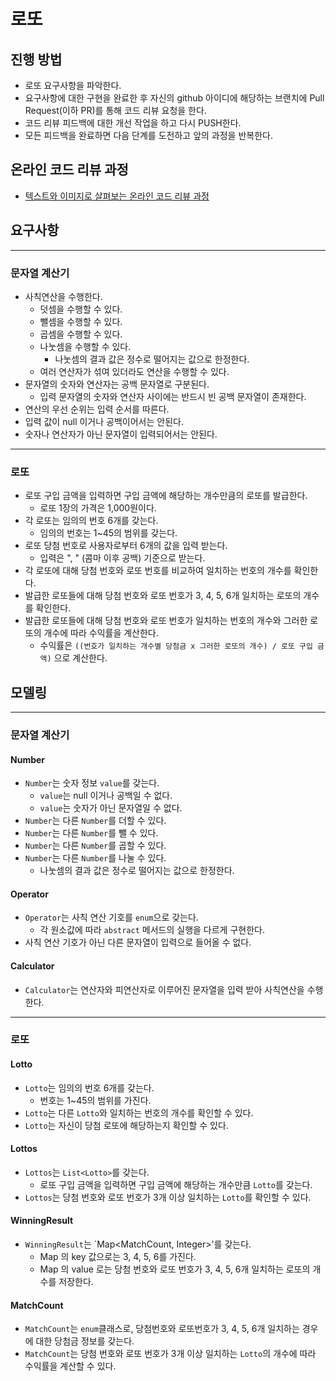 # 로또
## 진행 방법
* 로또 요구사항을 파악한다.
* 요구사항에 대한 구현을 완료한 후 자신의 github 아이디에 해당하는 브랜치에 Pull Request(이하 PR)를 통해 코드 리뷰 요청을 한다.
* 코드 리뷰 피드백에 대한 개선 작업을 하고 다시 PUSH한다.
* 모든 피드백을 완료하면 다음 단계를 도전하고 앞의 과정을 반복한다.

## 온라인 코드 리뷰 과정
* [텍스트와 이미지로 살펴보는 온라인 코드 리뷰 과정](https://github.com/next-step/nextstep-docs/tree/master/codereview)

## 요구사항

---
### 문자열 계산기
- 사칙연산을 수행한다.
  - 덧셈을 수행할 수 있다.
  - 뺄셈을 수행할 수 있다.
  - 곱셈을 수행할 수 있다.
  - 나눗셈을 수행할 수 있다.
    - 나눗셈의 결과 값은 정수로 떨어지는 값으로 한정한다.
  - 여러 연산자가 섞여 있더라도 연산을 수행할 수 있다.
- 문자열의 숫자와 연산자는 공백 문자열로 구분된다.
  - 입력 문자열의 숫자와 연산자 사이에는 반드시 빈 공백 문자열이 존재한다.
- 연산의 우선 순위는 입력 순서를 따른다.
- 입력 값이 null 이거나 공백이어서는 안된다.
- 숫자나 연산자가 아닌 문자열이 입력되어서는 안된다.
---
### 로또
- 로또 구입 금액을 입력하면 구입 금액에 해당하는 개수만큼의 로또를 발급한다.
  - 로또 1장의 가격은 1,000원이다.
- 각 로또는 임의의 번호 6개를 갖는다.
  - 임의의 번호는 1~45의 범위를 갖는다.
- 로또 당첨 번호로 사용자로부터 6개의 값을 입력 받는다.
  - 입력은 ", " (콤마 이후 공백) 기준으로 받는다.
- 각 로또에 대해 당첨 번호와 로또 번호를 비교하여 일치하는 번호의 개수를 확인한다.
- 발급한 로또들에 대해 당첨 번호와 로또 번호가 3, 4, 5, 6개 일치하는 로또의 개수를 확인한다.
- 발급한 로또들에 대해 당첨 번호와 로또 번호가 일치하는 번호의 개수와 그러한 로또의 개수에 따라 수익률을 계산한다.
  - 수익률은 `((번호가 일치하는 개수별 당첨금 x 그러한 로또의 개수) / 로또 구입 금액)` 으로 계산한다.

## 모델링

---
### 문자열 계산기
#### Number
- `Number`는 숫자 정보 `value`를 갖는다.
  - `value`는 null 이거나 공백일 수 없다.
  - `value`는 숫자가 아닌 문자열일 수 없다.
- `Number`는 다른 `Number`를 더할 수 있다.
- `Number`는 다른 `Number`를 뺄 수 있다.
- `Number`는 다른 `Number`를 곱할 수 있다.
- `Number`는 다른 `Number`를 나눌 수 있다.
  - 나눗셈의 결과 값은 정수로 떨어지는 값으로 한정한다.
#### Operator
- `Operator`는 사칙 연산 기호를 `enum`으로 갖는다.
  - 각 원소값에 따라 `abstract` 메서드의 실행을 다르게 구현한다.
- 사칙 연산 기호가 아닌 다른 문자열이 입력으로 들어올 수 없다.
#### Calculator
- `Calculator`는 연산자와 피연산자로 이루어진 문자열을 입력 받아 사칙연산을 수행한다.
---
### 로또
#### Lotto
- `Lotto`는 임의의 번호 6개를 갖는다.
  - 번호는 1~45의 범위를 가진다.
- `Lotto`는 다른 `Lotto`와 일치하는 번호의 개수를 확인할 수 있다.
- `Lotto`는 자신이 당첨 로또에 해당하는지 확인할 수 있다.
#### Lottos
- `Lottos`는 `List<Lotto>`를 갖는다.
  - 로또 구입 금액을 입력하면 구입 금액에 해당하는 개수만큼 `Lotto`를 갖는다.
- `Lottos`는 당첨 번호와 로또 번호가 3개 이상 일치하는 `Lotto`를 확인할 수 있다.
#### WinningResult
- `WinningResult`는 `Map<MatchCount, Integer>'를 갖는다.
  - Map 의 key 값으로는 3, 4, 5, 6를 가진다.
  - Map 의 value 로는 당첨 번호와 로또 번호가 3, 4, 5, 6개 일치하는 로또의 개수를 저장한다.
#### MatchCount
- `MatchCount`는 `enum`클래스로, 당첨번호와 로또번호가 3, 4, 5, 6개 일치하는 경우에 대한 당첨금 정보를 갖는다.
- `MatchCount`는 당첨 번호와 로또 번호가 3개 이상 일치하는 `Lotto`의 개수에 따라 수익률을 계산할 수 있다.
